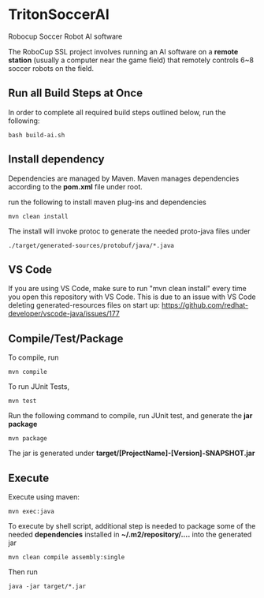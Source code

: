 # TritonSoccerAI

Robocup Soccer Robot AI software

The RoboCup SSL project involves running an AI software on a **remote station** (usually a computer near the game field) that remotely controls 6~8 soccer robots on the field.

## Run all Build Steps at Once

In order to complete all required build steps outlined below, run the following:

```
bash build-ai.sh
```

## Install dependency

Dependencies are managed by Maven. Maven manages dependencies according to the **pom.xml** file under root.

run the following to install maven plug-ins and dependencies

```shell
mvn clean install
```

The install will invoke protoc to generate the needed proto-java files under

```shell
./target/generated-sources/protobuf/java/*.java
```



## VS Code

If you are using VS Code, make sure to run "mvn clean install" every time you open this repository with VS Code. This is due to an issue with VS Code deleting generated-resources files on start up: https://github.com/redhat-developer/vscode-java/issues/177



## Compile/Test/Package

To compile, run

```shell
mvn compile
```



To run JUnit Tests,

```shell
mvn test
```



Run the following command to compile, run JUnit test, and generate the **jar package**

```shell
mvn package
```

The jar is generated under **target/[ProjectName]-[Version]-SNAPSHOT.jar**



## Execute

Execute using maven:

```
mvn exec:java
```




To execute by shell script, additional step is needed to package some of the needed **dependencies** installed in   **~/.m2/repository/....**  into the generated jar

```shell
mvn clean compile assembly:single
```

Then run

```shell
java -jar target/*.jar
```